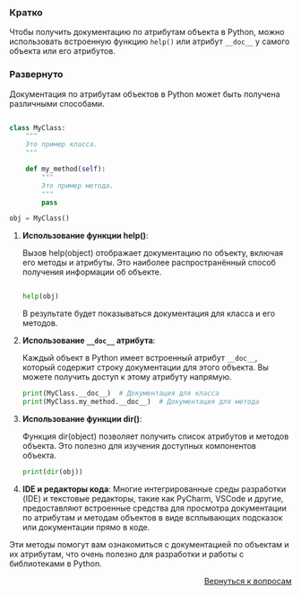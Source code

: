 ### Кратко

Чтобы получить документацию по атрибутам объекта в Python, можно использовать встроенную функцию `help()` или
атрибут `__doc__` у самого объекта или его атрибутов.

### Развернуто

Документация по атрибутам объектов в Python может быть получена различными способами.

```python

class MyClass:
    """
    Это пример класса.
    """

    def my_method(self):
        """
        Это пример метода.
        """
        pass

obj = MyClass()
```

1. **Использование функции help()**:
   
   Вызов help(object) отображает документацию по объекту, включая его методы и атрибуты. Это наиболее
   распространённый способ получения информации об объекте.
   
    ```python

    help(obj)
    ```
   В результате будет показываться документация для класса и его методов.

2. **Использование `__doc__` атрибута**:
   
   Каждый объект в Python имеет встроенный атрибут `__doc__`, который содержит строку документации для этого объекта.
   Вы можете получить доступ к этому атрибуту напрямую.
   
   ```python
   print(MyClass.__doc__)  # Документация для класса
   print(MyClass.my_method.__doc__)  # Документация для метода
   ```

3. **Использование функции dir()**:
   
   Функция dir(object) позволяет получить список атрибутов и методов объекта. Это полезно для изучения доступных
   компонентов объекта.
   ```python
   print(dir(obj))
   ```

4. **IDE и редакторы кода**:
   Многие интегрированные среды разработки (IDE) и текстовые редакторы, такие как PyCharm, VSCode и другие,
   предоставляют встроенные средства для просмотра документации по атрибутам и методам объектов в виде всплывающих
   подсказок или документации прямо в коде.

Эти методы помогут вам ознакомиться с документацией по объектам и их атрибутам, что очень полезно для разработки и
работы с библиотеками в Python.

<div align="right">

[Вернуться к вопросам](../Вопросы.md)

</div>
